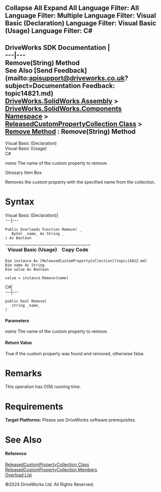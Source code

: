        

 Collapse All Expand All  Language Filter: All  Language Filter: Multiple  Language Filter: Visual Basic (Declaration) Language Filter: Visual Basic (Usage) Language Filter: C#  
---  
DriveWorks SDK Documentation  |   
---|---  
Remove(String) Method   
See Also [Send Feedback](mailto:apisupport@driveworks.co.uk?subject=Documentation Feedback: topic14821.md)  
[DriveWorks.SolidWorks Assembly](topic13342.md) > [DriveWorks.SolidWorks.Components Namespace](topic13925.md) > [ReleasedCustomPropertyCollection Class](topic14812.md) > [Remove Method](topic14820.md) : Remove(String) Method  
---  
  
Visual Basic (Declaration)    
Visual Basic (Usage)    
C# 

_name_
    The name of the custom property to remove.

Glossary Item Box

Removes the custom property with the specified name from the collection. 

# Syntax

Visual Basic (Declaration)|   
---|---  
      
    
    Public Overloads Function Remove( _
       ByVal _name_ As String _
    ) As Boolean  
  
Visual Basic (Usage)| Copy Code  
---|---  
      
    
    Dim instance As [ReleasedCustomPropertyCollection](topic14812.md)
    Dim name As String
    Dim value As Boolean
     
    value = instance.Remove(name)  
  
C#|   
---|---  
      
    
    public bool Remove( 
       string _name_
    )  
  
#### Parameters

 _name_
    The name of the custom property to remove.

#### Return Value

True if the custom property was found and removed, otherwise false.

# Remarks

This operation has O(N) running time.

# Requirements

**Target Platforms:** Please see DriveWorks software prerequisites.

# See Also

#### Reference

[ReleasedCustomPropertyCollection Class](topic14812.md)   
[ReleasedCustomPropertyCollection Members](topic14813.md)   
[Overload List](topic14820.md)

©2024 DriveWorks Ltd. All Rights Reserved.
